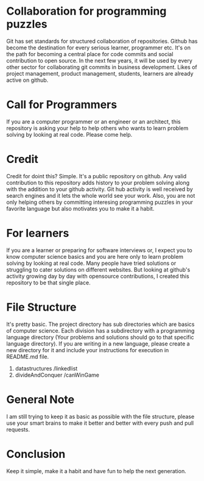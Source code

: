 Collaboration for programming puzzles
======================================

Git has set standards for structured collaboration of repositories. Github has become the destination for every serious learner, programmer etc. It's on the path for becoming a central place for code commits and social contribution to open source. In the next few years, it will be used by every other sector for collaborating git commits in business development. Likes of project management, product management, students, learners are already active on github.

Call for Programmers
====================
If you are a computer programmer or an engineer or an architect, this repository is asking your help to help others who wants to learn problem solving by looking at real code. Please come help.
 
Credit
======
Credit for doint this? Simple. It's a public repository on github. Any valid contribution to this repository adds history to your problem solving along with the addition to your github activity. Git hub activity is well received by search engines and it lets the whole world see your work. Also, you are not only helping others by committing interesing programming puzzles in your favorite language but also motivates you to make it a habit.

For learners
============
If you are a learner or preparing for software interviews or, I expect you to know computer science basics and you are here only to learn problem solving by looking at real code. Many people have tried solutions or struggling to cater solutions on different websites. But looking at github's activity growing day by day with opensource contributions, I created this repository to be that single place. 


File Structure
==============
It's pretty basic. The project directory has sub directories which are basics of computer science. Each division has a subdirectory with a programming language directory (Your problems and solutions should go to that specific language directory). If you are writing in a new language, please create a new directory for it and include your instructions for execution in README.md file.

1. datastructures
    /linkedlist
2. divideAndConquer
    /canWinGame

General Note
============
I am still trying to keep it as basic as possible with the file structure, please use your smart brains to make it better and better with every push and pull requests.

Conclusion
==========
Keep it simple, make it a habit and have fun to help the next generation.
